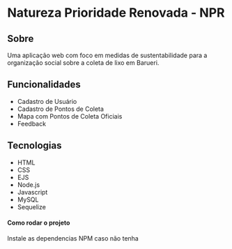 # Natureza Prioridade Renovada - NPR

## Sobre
<p>Uma aplicação web com foco em medidas de sustentabilidade para a organização social sobre a coleta de lixo em Barueri.</p>

## Funcionalidades
<ul>
  <li>Cadastro de Usuário</li>
  <li>Cadastro de Pontos de Coleta</li>
  <li>Mapa com Pontos de Coleta Oficiais</li>
  <li>Feedback</li>
</ul>

## Tecnologias

<ul>
  <li>HTML</li>
  <li>CSS</li>
  <li>EJS</li>
  <li>Node.js</li>
  <li>Javascript</li>
  <li>MySQL</li>
  <li>Sequelize</li>
</ul>


#### Como rodar o projeto

Instale as dependencias NPM caso não tenha 
```npm install


